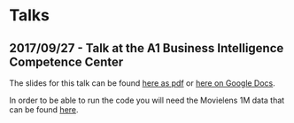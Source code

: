 # Talks

## 2017/09/27 - Talk at the A1 Business Intelligence Competence Center 

The slides for this talk can be found [here as pdf](https://github.com/bpirvu/talks/blob/master/2017-09-27_A1/170927_DataScienceWithPython_A1-BICC.pdf) or [here on Google Docs](http://bit.ly/data-science-with-python-2017-09-27).

In order to be able to run the code you will need the Movielens 1M data that can be found [here](https://grouplens.org/datasets/movielens/1m/).
